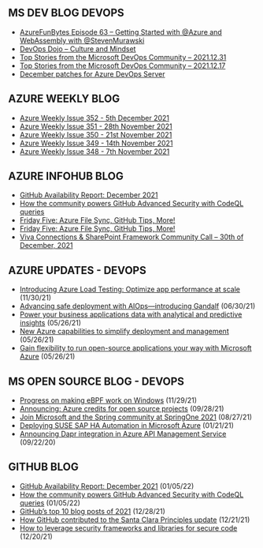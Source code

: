 ## MS DEV BLOG DEVOPS 

<!-- DEVBLOGDEVOPS:START -->
- [AzureFunBytes Episode 63 – Getting Started with @Azure and WebAssembly with @StevenMurawski](https://devblogs.microsoft.com/devops/azurefunbytes-episode-63-getting-started-with-azure-and-webassembly-with-stevenmurawski/)
- [DevOps Dojo – Culture and Mindset](https://devblogs.microsoft.com/devops/devops-dojo-culture-and-mindset/)
- [Top Stories from the Microsoft DevOps Community – 2021.12.31](https://devblogs.microsoft.com/devops/top-stories-from-the-microsoft-devops-community-2021-12-31/)
- [Top Stories from the Microsoft DevOps Community – 2021.12.17](https://devblogs.microsoft.com/devops/top-stories-from-the-microsoft-devops-community-2021-12-17/)
- [December patches for Azure DevOps Server](https://devblogs.microsoft.com/devops/december-patches-for-azure-devops-server/)
<!-- DEVBLOGDEVOPS:END -->


## AZURE WEEKLY BLOG

<!-- AZUREWEEKLY:START -->
- [Azure Weekly Issue 352 - 5th December 2021](https://azureweekly.info/issue-352.html)
- [Azure Weekly Issue 351 - 28th November 2021](https://azureweekly.info/issue-351.html)
- [Azure Weekly Issue 350 - 21st November 2021](https://azureweekly.info/issue-350.html)
- [Azure Weekly Issue 349 - 14th November 2021](https://azureweekly.info/issue-349.html)
- [Azure Weekly Issue 348 - 7th November 2021](https://azureweekly.info/issue-348.html)
<!-- AZUREWEEKLY:END -->

## AZURE INFOHUB BLOG 

<!-- AZUREINFOHUB:START -->
- [GitHub Availability Report: December 2021](https://github.blog/2022-01-05-github-availability-report-december-2021/)
- [How the community powers GitHub Advanced Security with CodeQL queries](https://github.blog/2022-01-05-how-the-community-powers-github-advanced-security-with-codeql-queries/)
- [Friday Five: Azure File Sync, GitHub Tips, More!](https://techcommunity.microsoft.com/t5/microsoft-mvp-award-program-blog/friday-five-azure-file-sync-github-tips-more/ba-p/3043694)
- [Friday Five: Azure File Sync, GitHub Tips, More!](https://techcommunity.microsoft.com/t5/microsoft-mvp-award-program-blog/friday-five-azure-file-sync-github-tips-more/ba-p/3043694)
- [Viva Connections &amp; SharePoint Framework Community Call – 30th of December, 2021](https://techcommunity.microsoft.com/t5/microsoft-365-pnp-blog/viva-connections-amp-sharepoint-framework-community-call-30th-of/ba-p/3048596)
<!-- AZUREINFOHUB:END -->


## AZURE UPDATES - DEVOPS 

<!-- AZUREUPDATES:START -->

 - [Introducing Azure Load Testing: Optimize app performance at scale](https://azure.microsoft.com/blog/introducing-azure-load-testing-optimize-app-performance-at-scale/) (11/30/21)
 - [Advancing safe deployment with AIOps—introducing Gandalf](https://azure.microsoft.com/blog/advancing-safe-deployment-with-aiops-introducing-gandalf/) (06/30/21)
 - [Power your business applications data with analytical and predictive insights](https://azure.microsoft.com/blog/power-your-business-applications-data-with-analytical-and-predictive-insights/) (05/26/21)
 - [New Azure capabilities to simplify deployment and management](https://azure.microsoft.com/blog/new-azure-capabilities-to-simplify-deployment-and-management/) (05/26/21)
 - [Gain flexibility to run open-source applications your way with Microsoft Azure](https://azure.microsoft.com/blog/gain-flexibility-to-run-open-source-applications-your-way-with-microsoft-azure/) (05/26/21)
<!-- AZUREUPDATES:END -->


## MS OPEN SOURCE BLOG - DEVOPS 

<!-- MSOPENSOURCEBLOG:START -->

 - [Progress on making eBPF work on Windows](https://cloudblogs.microsoft.com/opensource/2021/11/29/progress-on-making-ebpf-work-on-windows/) (11/29/21)
 - [Announcing: Azure credits for open source projects](https://cloudblogs.microsoft.com/opensource/2021/09/28/announcing-azure-credits-for-open-source-projects/) (09/28/21)
 - [Join Microsoft and the Spring community at SpringOne 2021](https://cloudblogs.microsoft.com/opensource/2021/08/27/join-microsoft-and-the-spring-community-at-springone-2021/) (08/27/21)
 - [Deploying SUSE SAP HA Automation in Microsoft Azure](https://cloudblogs.microsoft.com/opensource/2021/01/21/deploying-suse-sap-ha-automation-in-microsoft-azure/) (01/21/21)
 - [Announcing Dapr integration in Azure API Management Service](https://cloudblogs.microsoft.com/opensource/2020/09/22/announcing-dapr-integration-azure-api-management-service-apim/) (09/22/20)
<!-- MSOPENSOURCEBLOG:END -->


## GITHUB BLOG


<!-- GITHUB:START -->

 - [GitHub Availability Report: December 2021](https://github.blog/2022-01-05-github-availability-report-december-2021/) (01/05/22)
 - [How the community powers GitHub Advanced Security with CodeQL queries](https://github.blog/2022-01-05-how-the-community-powers-github-advanced-security-with-codeql-queries/) (01/05/22)
 - [GitHub’s top 10 blog posts of 2021](https://github.blog/2021-12-28-githubs-top-10-blog-posts-of-2021/) (12/28/21)
 - [How GitHub contributed to the Santa Clara Principles update](https://github.blog/2021-12-21-how-github-contributed-santa-clara-principles-update/) (12/21/21)
 - [How to leverage security frameworks and libraries for secure code](https://github.blog/2021-12-20-how-to-leverage-security-frameworks-and-libraries-for-secure-code/) (12/20/21)
<!-- GITHUB:END -->
